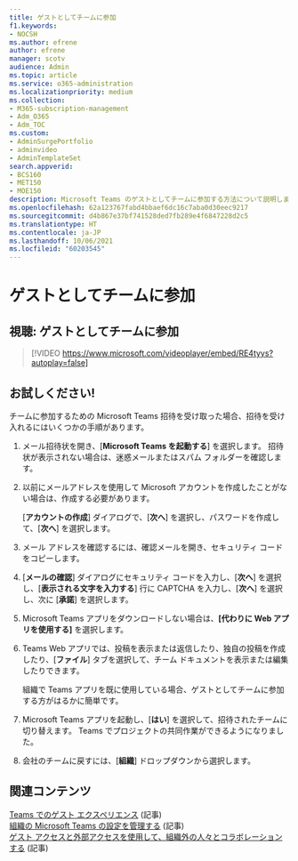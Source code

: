 ```yaml
---
title: ゲストとしてチームに参加
f1.keywords:
- NOCSH
ms.author: efrene
author: efrene
manager: scotv
audience: Admin
ms.topic: article
ms.service: o365-administration
ms.localizationpriority: medium
ms.collection:
- M365-subscription-management
- Adm_O365
- Adm_TOC
ms.custom:
- AdminSurgePortfolio
- adminvideo
- AdminTemplateSet
search.appverid:
- BCS160
- MET150
- MOE150
description: Microsoft Teams のゲストとしてチームに参加する方法について説明します。
ms.openlocfilehash: 62a123767fabd4bbaef6dc16c7aba0d30eec9217
ms.sourcegitcommit: d4b867e37bf741528ded7fb289e4f6847228d2c5
ms.translationtype: HT
ms.contentlocale: ja-JP
ms.lasthandoff: 10/06/2021
ms.locfileid: "60203545"
---
```

# <a name="join-a-team-as-a-guest"></a>ゲストとしてチームに参加

## <a name="watch-join-a-team-as-a-guest"></a>視聴: ゲストとしてチームに参加

> [!VIDEO https://www.microsoft.com/videoplayer/embed/RE4tyys?autoplay=false]

## <a name="try-it"></a>お試しください!

チームに参加するための Microsoft Teams 招待を受け取った場合、招待を受け入れるにはいくつかの手順があります。

1. メール招待状を開き、[**Microsoft Teams を起動する**] を選択します。 招待状が表示されない場合は、迷惑メールまたはスパム フォルダーを確認します。
  1. 以前にメールアドレスを使用して Microsoft アカウントを作成したことがない場合は、作成する必要があります。

     [**アカウントの作成**] ダイアログで、[**次へ**] を選択し、パスワードを作成して、[**次へ**] を選択します。
  1. メール アドレスを確認するには、確認メールを開き、セキュリティ コードをコピーします。
  1. [**メールの確認**] ダイアログにセキュリティ コードを入力し、[**次へ**] を選択し、[**表示される文字を入力する**] 行に CAPTCHA を入力し、[**次へ**] を選択し、次に [**承諾**] を選択します。
1. Microsoft Teams アプリをダウンロードしない場合は、**[代わりに Web アプリを使用する]** を選択します。
1. Teams Web アプリでは、投稿を表示または返信したり、独自の投稿を作成したり、[**ファイル**] タブを選択して、チーム ドキュメントを表示または編集したりできます。

    組織で Teams アプリを既に使用している場合、ゲストとしてチームに参加する方がはるかに簡単です。

1. Microsoft Teams アプリを起動し、[**はい**] を選択して、招待されたチームに切り替えます。  Teams でプロジェクトの共同作業ができるようになりました。
1. 会社のチームに戻すには、[**組織**] ドロップダウンから選択します。

## <a name="related-content"></a>関連コンテンツ

[Teams でのゲスト エクスペリエンス](/microsoftteams/guest-experience) (記事)\
[組織の Microsoft Teams の設定を管理する](/microsoftteams/enable-features-office-365) (記事)\
[ゲスト アクセスと外部アクセスを使用して、組織外の人々とコラボレーションする](/microsoftteams/communicate-with-users-from-other-organizations) (記事)
